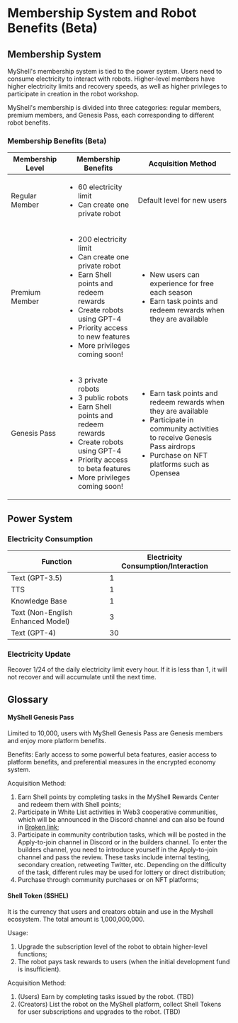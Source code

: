# Membership System and Robot Benefits (Beta)

## Membership System

MyShell's membership system is tied to the power system. Users need to consume electricity to interact with robots. Higher-level members have higher electricity limits and recovery speeds, as well as higher privileges to participate in creation in the robot workshop.

MyShell's membership is divided into three categories: regular members, premium members, and Genesis Pass, each corresponding to different robot benefits.

### Membership Benefits (Beta)

| Membership Level | Membership Benefits                                                                                                               | Acquisition Method                                                                             |
| ---------------- | -------------------------------------------------------------------------------------------------------------------------------- | --------------------------------------------------------------------------------------------- |
| Regular Member   | <ul><li>60 electricity limit</li><li>Can create one private robot</li></ul>                                                       | Default level for new users                                                                    |
| Premium Member   | <ul><li>200 electricity limit</li><li>Can create one private robot</li><li>Earn Shell points and redeem rewards</li><li>Create robots using GPT-4</li><li>Priority access to new features</li><li>More privileges coming soon!</li></ul> | <ul><li>New users can experience for free each season</li><li>Earn task points and redeem rewards when they are available</li></ul> |
| Genesis Pass     | <ul><li>3 private robots</li><li>3 public robots</li><li>Earn Shell points and redeem rewards</li><li>Create robots using GPT-4</li><li>Priority access to beta features</li><li>More privileges coming soon!</li></ul> | <ul><li>Earn task points and redeem rewards when they are available</li><li>Participate in community activities to receive Genesis Pass airdrops</li><li>Purchase on NFT platforms such as Opensea</li></ul> |

## Power System

### Electricity Consumption

<table><thead><tr><th>Function</th><th>Electricity Consumption/Interaction</th><th data-hidden></th></tr></thead><tbody><tr><td>Text (GPT-3.5)</td><td>1</td><td></td></tr><tr><td>TTS</td><td>1</td><td></td></tr><tr><td>Knowledge Base</td><td>1</td><td></td></tr><tr><td>Text (Non-English Enhanced Model)</td><td>3</td><td></td></tr><tr><td>Text (GPT-4)</td><td>30</td><td></td></tr></tbody></table>

### Electricity Update

Recover 1/24 of the daily electricity limit every hour. If it is less than 1, it will not recover and will accumulate until the next time.

## Glossary

#### MyShell Genesis Pass

Limited to 10,000, users with MyShell Genesis Pass are Genesis members and enjoy more platform benefits.

Benefits: Early access to some powerful beta features, easier access to platform benefits, and preferential measures in the encrypted economy system.

Acquisition Method:

1. Earn Shell points by completing tasks in the MyShell Rewards Center and redeem them with Shell points;
2. Participate in White List activities in Web3 cooperative communities, which will be announced in the Discord channel and can also be found in [Broken link](broken-reference "mention");
3. Participate in community contribution tasks, which will be posted in the Apply-to-join channel in Discord or in the builders channel. To enter the builders channel, you need to introduce yourself in the Apply-to-join channel and pass the review. These tasks include internal testing, secondary creation, retweeting Twitter, etc. Depending on the difficulty of the task, different rules may be used for lottery or direct distribution;
4. Purchase through community purchases or on NFT platforms;

#### Shell Token ($SHEL)

It is the currency that users and creators obtain and use in the Myshell ecosystem. The total amount is 1,000,000,000.

Usage:

1. Upgrade the subscription level of the robot to obtain higher-level functions;
2. The robot pays task rewards to users (when the initial development fund is insufficient).

Acquisition Method:

1. (Users) Earn by completing tasks issued by the robot. (TBD)
2. (Creators) List the robot on the MyShell platform, collect Shell Tokens for user subscriptions and upgrades to the robot. (TBD)